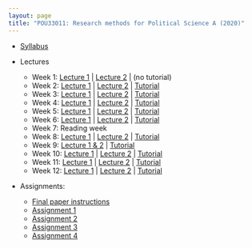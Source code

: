 ```yaml
---
layout: page
title: "POU33011: Research methods for Political Science A (2020)"
---
```


- [Syllabus](assets/files/teaching/POU33011/2020/POU33011_Syllabus_Chadefaux.pdf)

- Lectures 
     
  - Week 1:  [Lecture 1](assets/files/teaching/POU33011/2020/Lectures/methods01.pdf) | [Lecture 2](assets/files/teaching/POU33011/2020/Lectures/statistics01.pdf)  | (no tutorial)
  - Week 2: [Lecture 1](assets/files/teaching/POU33011/2020/Lectures/methods02.pdf) | [Lecture 2](assets/files/teaching/POU33011/2020/Lectures/statistics02.pdf) | [Tutorial](assets/files/teaching/POU33011/2020/Lectures/Tutorial1.zip)
  - Week 3: [Lecture 1](assets/files/teaching/POU33011/2020/Lectures/methods03.pdf) | [Lecture 2](assets/files/teaching/POU33011/2020/Lectures/statistics02.pdf) | 
     [Tutorial](assets/files/teaching/POU33011/2020/Lectures/Tutorial2.R)
  - Week 4: [Lecture 1](assets/files/teaching/POU33011/2020/Lectures/methods04.pdf) | [Lecture 2](assets/files/teaching/POU33011/2020/Lectures/statistics04.pdf) |
     [Tutorial](assets/files/teaching/POU33011/2020/Lectures/Tutorial3.zip)
  - Week 5: [Lecture 1](assets/files/teaching/POU33011/2020/Lectures/methods05.pdf) | [Lecture 2](assets/files/teaching/POU33011/2020/Lectures/statistics05.pdf) |
     [Tutorial](assets/files/teaching/POU33011/2020/Lectures/Tutorial4.pdf)
  - Week 6: [Lecture 1](assets/files/teaching/POU33011/2020/Lectures/methods06.pdf) |  [Lecture 2](assets/files/teaching/POU33011/2020/Lectures/statistics06.pdf) |
     [Tutorial](assets/files/teaching/POU33011/2020/Lectures/Tutorial5.pdf)
  - Week 7: Reading week
  - Week 8: [Lecture 1](assets/files/teaching/POU33011/2020/Lectures/statistics08.pdf) | [Lecture 2](assets/files/teaching/POU33011/2020/Lectures/statistics08b.pdf) |
     [Tutorial](assets/files/teaching/POU33011/2020/Lectures/Tutorial7.pdf)
  - Week 9: [Lecture 1 & 2](assets/files/teaching/POU33011/2020/Lectures/statistics09.pdf) |
     [Tutorial](assets/files/teaching/POU33011/2020/Lectures/Tutorial8.pdf)
  - Week 10: [Lecture 1](assets/files/teaching/POU33011/2020/Lectures/statistics10.pdf) | [Lecture 2](assets/files/teaching/POU33011/2020/Lectures/statistics10b.pdf) |
     [Tutorial](assets/files/teaching/POU33011/2020/Lectures/Tutorial9.pdf)
  - Week 11: [Lecture 1](assets/files/teaching/POU33011/2020/Lectures/methods11.pdf) | [Lecture 2](assets/files/teaching/POU33011/2020/Lectures/statistics11.pdf) |
     [Tutorial](assets/files/teaching/POU33011/2020/Lectures/Tutorial10.pdf)
  - Week 12: [Lecture 1](assets/files/teaching/POU33011/2020/Lectures/methods12.pdf) | [Lecture 2](assets/files/teaching/POU33011/2020/Lectures/statistics12.pdf) |
     [Tutorial](assets/files/teaching/POU33011/2020/Lectures/Tutorial11.pdf)
     
     
- Assignments: 

  - [Final paper instructions](assets/files/teaching/POU33011/2020/Assignments/finalPaperGradingRubric.pdf)
  - [Assignment 1](assets/files/teaching/POU33011/2020/Assignments/assignment1.pdf)
  - [Assignment 2](assets/files/teaching/POU33011/2020/Assignments/assignment2.pdf) 
  - [Assignment 3](assets/files/teaching/POU33011/2020/Assignments/assignment3.pdf) 
  - [Assignment 4](assets/files/teaching/POU33011/2020/Assignments/assignment4.pdf)